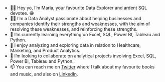 - 👋🏾 Hey yo, I’m Maria, your favourite Data Explorer and ardent SQL devotee. 😁
- 🙋🏾 I’m a Data Analyst passionate about helping businesses and companies identify their strengths and weaknesses, with the aim of resolving these weaknesses, and reinforcing these strengths.
- 🌱 I’m currently learning everything on Excel, SQL, Power BI, Tableau and Python.
- 🧐 I enjoy analyzing and exploring data in relation to Healthcare, Marketing, and Product Analytics.
- 💞️ I’m looking to collaborate on analytical projects involving Excel, SQL, Power BI, Tableau and Python.
- 📫 You can reach me on [Twitter](twitter.com/the_mareeah) where I talk about my favourite books and music, and also on [LinkedIn](linkedin.com/mwlite/in/maria-goretti-anike-290a48153).
<!---
Strano1/Strano1 is a ✨ special ✨ repository because its `README.md` (this file) appears on your GitHub profile.
You can click the Preview link to take a look at your changes.
--->
